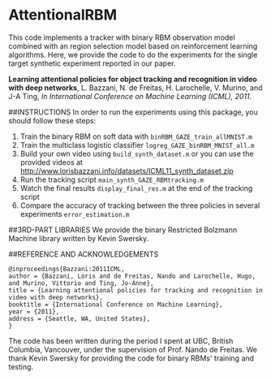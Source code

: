 AttentionalRBM
==============
This code implements a tracker with binary RBM observation model combined with an region selection model based on reinforcement learning algorithms. Here, we provide the code to do the experiments for the single target synthetic experiment reported in our paper. 

**Learning attentional policies for object tracking and recognition in video with deep networks**,
L. Bazzani, N. de Freitas, H. Larochelle, V. Murino, and J-A Ting,
*In International Conference on Machine Learning (ICML), 2011.*

##INSTRUCTIONS
In order to run the experiments using this package, you should follow these steps:

1. Train the binary RBM on soft data with `binRBM_GAZE_train_allMNIST.m`
2. Train the multiclass logistic classifier `logreg_GAZE_binRBM_MNIST_all.m`
3. Build your own video using `build_synth_dataset.m`
  or you can use the provided videos at http://www.lorisbazzani.info/datasets/ICML11_synth_dataset.zip
4. Run the tracking script `main_synth_GAZE_RBMtracking.m`
5. Watch the final results `display_final_res.m` at the end of the tracking script
6. Compare the accuracy of tracking between the three policies in several experiments `error_estimation.m`

##3RD-PART LIBRARIES
We provide the binary Restricted Bolzmann Machine library written by Kevin Swersky.

##REFERENCE AND ACKNOWLEDGEMENTS
  ```
  @inproceedings{Bazzani:2011ICML,
  author = {Bazzani, Loris and de Freitas, Nando and Larochelle, Hugo, and Murino, Vittorio and Ting, Jo-Anne},
  title = {Learning attentional policies for tracking and recognition in video with deep networks},
  booktitle = {International Conference on Machine Learning},
  year = {2011},
  address = {Seattle, WA, United States},
  }
  ```

The code has been written during the period I spent at UBC, British Columbia, Vancouver, under the supervision of Prof. Nando de Freitas.
We thank Kevin Swersky for providing the code for binary RBMs' training and testing.
